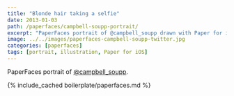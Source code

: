 ```yaml
---
title: "Blonde hair taking a selfie"
date: 2013-01-03
path: /paperfaces/campbell-soupp-portrait/
excerpt: "PaperFaces portrait of @campbell_soupp drawn with Paper for iOS on an iPad."
image: ../../images/paperfaces-campbell-soupp-twitter.jpg
categories: [paperfaces]
tags: [portrait, illustration, Paper for iOS]
---
```


PaperFaces portrait of [@campbell_soupp](https://twitter.com/campbell_soupp).

{% include_cached boilerplate/paperfaces.md %}
